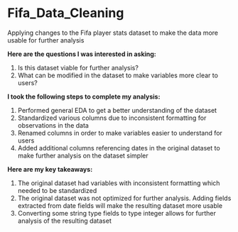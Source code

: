 # Fifa_Data_Cleaning
Applying changes to the Fifa player stats dataset to make the data more usable for further analysis

**Here are the questions I was interested in asking:**
1. Is this dataset viable for further analysis?
2. What can be modified in the dataset to make variables more clear to users?

**I took the following steps to complete my analysis:**
1. Performed general EDA to get a better understanding of the dataset
2. Standardized various columns due to inconsistent formatting for observations in the data
3. Renamed columns in order to make variables easier to understand for users
4. Added additional columns referencing dates in the original dataset to make further analysis on the dataset simpler

**Here are my key takeaways:**
1. The original dataset had variables with inconsistent formatting which needed to be standardized
2. The original dataset was not optimized for further analysis. Adding fields extracted from date fields will make the resulting dataset more usable
3. Converting some string type fields to type integer allows for further analysis of the resulting dataset
